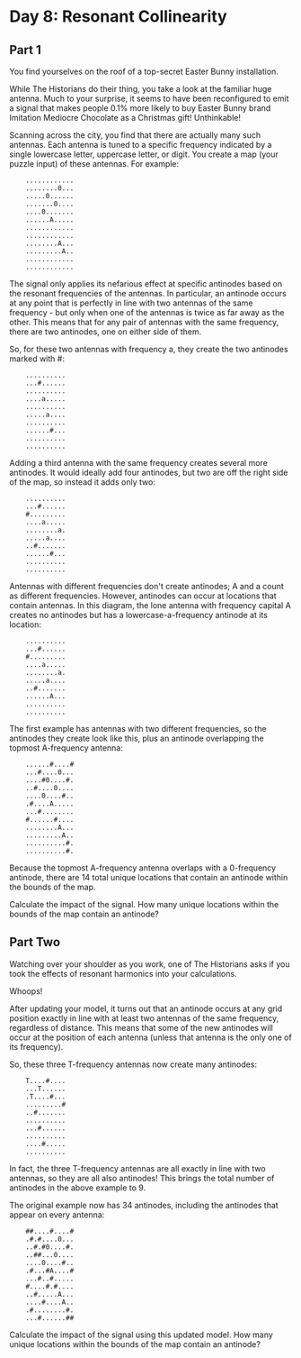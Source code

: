 # Day 8: Resonant Collinearity
## Part 1

You find yourselves on the roof of a top-secret Easter Bunny installation.

While The Historians do their thing, you take a look at the familiar huge antenna. Much to your surprise, it seems to have been reconfigured to emit a signal that makes people 0.1% more likely to buy Easter Bunny brand Imitation Mediocre Chocolate as a Christmas gift! Unthinkable!

Scanning across the city, you find that there are actually many such antennas. Each antenna is tuned to a specific frequency indicated by a single lowercase letter, uppercase letter, or digit. You create a map (your puzzle input) of these antennas. For example:

```
	............
	........0...
	.....0......
	.......0....
	....0.......
	......A.....
	............
	............
	........A...
	.........A..
	............
	............
```

The signal only applies its nefarious effect at specific antinodes based on the resonant frequencies of the antennas. In particular, an antinode occurs at any point that is perfectly in line with two antennas of the same frequency - but only when one of the antennas is twice as far away as the other. This means that for any pair of antennas with the same frequency, there are two antinodes, one on either side of them.

So, for these two antennas with frequency a, they create the two antinodes marked with #:

```
	..........
	...#......
	..........
	....a.....
	..........
	.....a....
	..........
	......#...
	..........
	..........
```

Adding a third antenna with the same frequency creates several more antinodes. It would ideally add four antinodes, but two are off the right side of the map, so instead it adds only two:

```
	..........
	...#......
	#.........
	....a.....
	........a.
	.....a....
	..#.......
	......#...
	..........
	..........
```

Antennas with different frequencies don't create antinodes; A and a count as different frequencies. However, antinodes can occur at locations that contain antennas. In this diagram, the lone antenna with frequency capital A creates no antinodes but has a lowercase-a-frequency antinode at its location:

```
	..........
	...#......
	#.........
	....a.....
	........a.
	.....a....
	..#.......
	......A...
	..........
	..........
```

The first example has antennas with two different frequencies, so the antinodes they create look like this, plus an antinode overlapping the topmost A-frequency antenna:

```
	......#....#
	...#....0...
	....#0....#.
	..#....0....
	....0....#..
	.#....A.....
	...#........
	#......#....
	........A...
	.........A..
	..........#.
	..........#.
```

Because the topmost A-frequency antenna overlaps with a 0-frequency antinode, there are 14 total unique locations that contain an antinode within the bounds of the map.

Calculate the impact of the signal. How many unique locations within the bounds of the map contain an antinode?

## Part Two
Watching over your shoulder as you work, one of The Historians asks if you took the effects of resonant harmonics into your calculations.

Whoops!

After updating your model, it turns out that an antinode occurs at any grid position exactly in line with at least two antennas of the same frequency, regardless of distance. This means that some of the new antinodes will occur at the position of each antenna (unless that antenna is the only one of its frequency).

So, these three T-frequency antennas now create many antinodes:

```
	T....#....
	...T......
	.T....#...
	.........#
	..#.......
	..........
	...#......
	..........
	....#.....
	..........
```

In fact, the three T-frequency antennas are all exactly in line with two antennas, so they are all also antinodes! This brings the total number of antinodes in the above example to 9.

The original example now has 34 antinodes, including the antinodes that appear on every antenna:

```
	##....#....#
	.#.#....0...
	..#.#0....#.
	..##...0....
	....0....#..
	.#...#A....#
	...#..#.....
	#....#.#....
	..#.....A...
	....#....A..
	.#........#.
	...#......##
```

Calculate the impact of the signal using this updated model. How many unique locations within the bounds of the map contain an antinode?